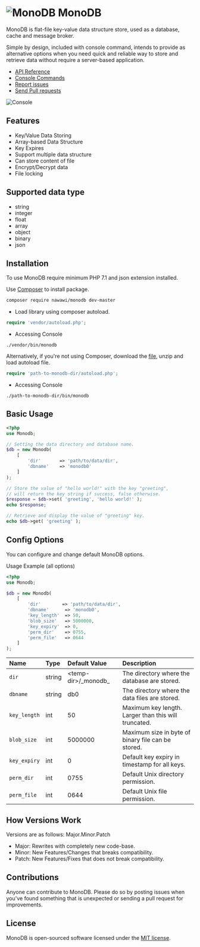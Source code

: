 
# ![MonoDB](https://static.monodb.io/logo-150x150.svg) MonoDB
MonoDB is flat-file key-value data structure store, used as a database, cache and message broker. 

Simple by design, included with console command, intends to provide as alternative options when you need quick and reliable way to store and retrieve data without require a server-based application.

- [API Reference](https://github.com/nawawi/MonoDB/wiki/Base-Methods)
- [Console Commands](https://github.com/nawawi/MonoDB/wiki/Command-Set)
- [Report issues](https://github.com/nawawi/MonoDB/issues)
- [Send Pull requests](https://github.com/nawawi/MonoDB/pulls)

![Console](https://static.monodb.io/console.jpg)
## Features
- Key/Value Data Storing
- Array-based Data Structure
- Key Expires
- Support multiple data structure
- Can store content of file
- Encrypt/Decrypt data
- File locking


## Supported data type

- string
- integer
- float
- array
- object
- binary
- json


## Installation
To use MonoDB require minimum PHP 7.1 and json extension installed.

Use [Composer](http://getcomposer.org/) to install package.

```sh
composer require nawawi/monodb dev-master
```
- Load library using composer autoload.
```php
require 'vendor/autoload.php';
```
- Accessing Console
```
./vendor/bin/monodb
```

Alternatively, if you're not using Composer, download the [file](https://github.com/nawawi/MonoDB/archive/master.zip), unzip and load autoload file.

```php
require 'path-to-monodb-dir/autoload.php';
```
- Accessing Console
```
./path-to-monodb-dir/bin/monodb
```


## Basic Usage

```php
<?php
use Monodb;

// Setting the data directory and database name.
$db = new Monodb(
    [
        'dir'       => 'path/to/data/dir',
        'dbname'    => 'monodb0'
    ]
);

// Store the value of "hello world!" with the key "greeting",
// will return the key string if success, false otherwise.
$response = $db->set( 'greeting', 'hello world!' );
echo $response;

// Retrieve and display the value of "greeting" key.
echo $db->get( 'greeting' );
```


## Config Options

You can configure and change default MonoDB options.

Usage Example (all options)

```php
<?php
use Monodb;

$db = new Monodb(
    [
     	'dir'        => 'path/to/data/dir',
        'dbname'      => 'monodb0',
        'key_length'  => 50,
        'blob_size'   => 5000000,
        'key_expiry'  => 0,
        'perm_dir'    => 0755,
        'perm_file'   => 0644
    ]
);

```

Name|Type|Default Value|Description
:---|:---|:---|:---
`dir`|string|<temp-dir\>/\_monodb\_|The directory where the database are stored.
`dbname`|string|db0|The directory where the data files are stored.
`key_length`|int|50|Maximum key length. Larger than this will truncated.
`blob_size`|int|5000000|Maximum size in byte of binary file can be stored.
`key_expiry`|int|0|Default key expiry in timestamp for all keys.
`perm_dir`|int|0755|Default Unix directory permission.
`perm_file`|int|0644|Default Unix file permission.

## How Versions Work

Versions are as follows: Major.Minor.Patch

* Major: Rewrites with completely new code-base.
* Minor: New Features/Changes that breaks compatibility.
* Patch: New Features/Fixes that does not break compatibility.


## Contributions

Anyone can contribute to MonoDB. Please do so by posting issues when you've found something that is unexpected or sending a pull request for improvements.


## License

MonoDB is open-sourced software licensed under the [MIT license](https://opensource.org/licenses/MIT).
